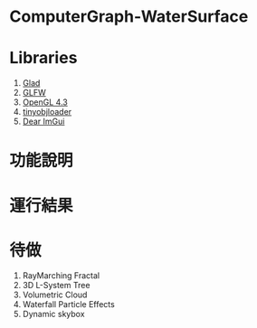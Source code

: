 # ComputerGraph-WaterSurface  

# Libraries  
1. [Glad](https://glad.dav1d.de/)<br>
2. [GLFW](https://www.glfw.org/)<br>
2. [OpenGL 4.3](https://www.opengl.org/)<br>
3. [tinyobjloader](https://github.com/tinyobjloader/tinyobjloader)<br>
4. [Dear ImGui](https://github.com/ocornut/imgui)<br>
 
# 功能說明  

# 運行結果  

# 待做  
1. RayMarching Fractal
2. 3D L-System Tree
3. Volumetric Cloud
4. Waterfall Particle Effects
5. Dynamic skybox 

